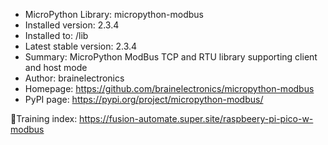- MicroPython Library: micropython-modbus
- Installed version: 2.3.4
- Installed to: /lib
- Latest stable version: 2.3.4
- Summary: MicroPython ModBus TCP and RTU library supporting client and host mode
- Author: brainelectronics
- Homepage: https://github.com/brainelectronics/micropython-modbus
- PyPI page: https://pypi.org/project/micropython-modbus/

📑Training index: https://fusion-automate.super.site/raspbeery-pi-pico-w-modbus

